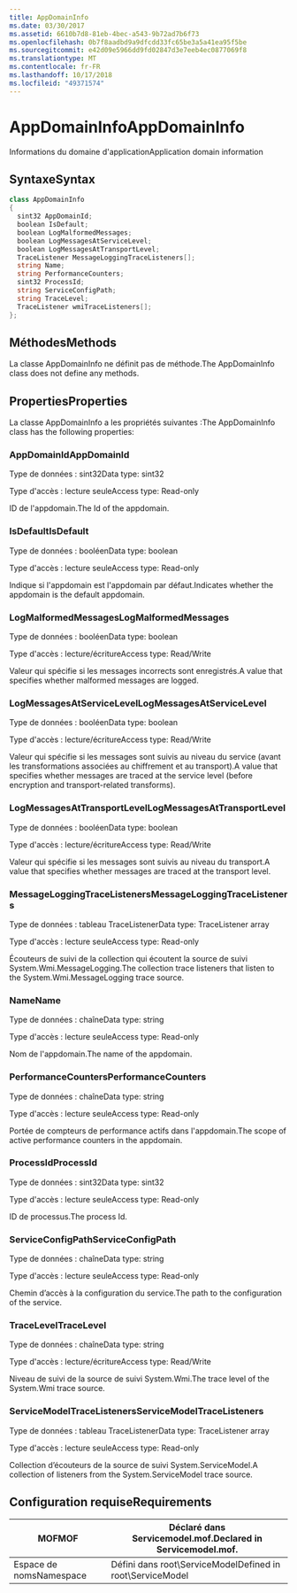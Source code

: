 ```yaml
---
title: AppDomainInfo
ms.date: 03/30/2017
ms.assetid: 6610b7d8-81eb-4bec-a543-9b72ad7b6f73
ms.openlocfilehash: 0b7f8aadbd9a9dfcdd33fc65be3a5a41ea95f5be
ms.sourcegitcommit: e42d09e5966dd9fd02847d3e7eeb4ec0877069f8
ms.translationtype: MT
ms.contentlocale: fr-FR
ms.lasthandoff: 10/17/2018
ms.locfileid: "49371574"
---
```

# <a name="appdomaininfo"></a><span data-ttu-id="93b9d-102">AppDomainInfo</span><span class="sxs-lookup"><span data-stu-id="93b9d-102">AppDomainInfo</span></span>
<span data-ttu-id="93b9d-103">Informations du domaine d'application</span><span class="sxs-lookup"><span data-stu-id="93b9d-103">Application domain information</span></span>  
  
## <a name="syntax"></a><span data-ttu-id="93b9d-104">Syntaxe</span><span class="sxs-lookup"><span data-stu-id="93b9d-104">Syntax</span></span>  
  
```csharp
class AppDomainInfo  
{  
  sint32 AppDomainId;  
  boolean IsDefault;  
  boolean LogMalformedMessages;  
  boolean LogMessagesAtServiceLevel;  
  boolean LogMessagesAtTransportLevel;  
  TraceListener MessageLoggingTraceListeners[];  
  string Name;  
  string PerformanceCounters;  
  sint32 ProcessId;  
  string ServiceConfigPath;  
  string TraceLevel;  
  TraceListener wmiTraceListeners[];  
};  
```  
  
## <a name="methods"></a><span data-ttu-id="93b9d-105">Méthodes</span><span class="sxs-lookup"><span data-stu-id="93b9d-105">Methods</span></span>  
 <span data-ttu-id="93b9d-106">La classe AppDomainInfo ne définit pas de méthode.</span><span class="sxs-lookup"><span data-stu-id="93b9d-106">The AppDomainInfo class does not define any methods.</span></span>  
  
## <a name="properties"></a><span data-ttu-id="93b9d-107">Properties</span><span class="sxs-lookup"><span data-stu-id="93b9d-107">Properties</span></span>  
 <span data-ttu-id="93b9d-108">La classe AppDomainInfo a les propriétés suivantes :</span><span class="sxs-lookup"><span data-stu-id="93b9d-108">The AppDomainInfo class has the following properties:</span></span>  
  
### <a name="appdomainid"></a><span data-ttu-id="93b9d-109">AppDomainId</span><span class="sxs-lookup"><span data-stu-id="93b9d-109">AppDomainId</span></span>  
 <span data-ttu-id="93b9d-110">Type de données : sint32</span><span class="sxs-lookup"><span data-stu-id="93b9d-110">Data type: sint32</span></span>  
  
 <span data-ttu-id="93b9d-111">Type d'accès : lecture seule</span><span class="sxs-lookup"><span data-stu-id="93b9d-111">Access type: Read-only</span></span>  
  
 <span data-ttu-id="93b9d-112">ID de l'appdomain.</span><span class="sxs-lookup"><span data-stu-id="93b9d-112">The Id of the appdomain.</span></span>  
  
### <a name="isdefault"></a><span data-ttu-id="93b9d-113">IsDefault</span><span class="sxs-lookup"><span data-stu-id="93b9d-113">IsDefault</span></span>  
 <span data-ttu-id="93b9d-114">Type de données : booléen</span><span class="sxs-lookup"><span data-stu-id="93b9d-114">Data type: boolean</span></span>  
  
 <span data-ttu-id="93b9d-115">Type d'accès : lecture seule</span><span class="sxs-lookup"><span data-stu-id="93b9d-115">Access type: Read-only</span></span>  
  
 <span data-ttu-id="93b9d-116">Indique si l'appdomain est l'appdomain par défaut.</span><span class="sxs-lookup"><span data-stu-id="93b9d-116">Indicates whether the appdomain is the default appdomain.</span></span>  
  
### <a name="logmalformedmessages"></a><span data-ttu-id="93b9d-117">LogMalformedMessages</span><span class="sxs-lookup"><span data-stu-id="93b9d-117">LogMalformedMessages</span></span>  
 <span data-ttu-id="93b9d-118">Type de données : booléen</span><span class="sxs-lookup"><span data-stu-id="93b9d-118">Data type: boolean</span></span>  
  
 <span data-ttu-id="93b9d-119">Type d'accès : lecture/écriture</span><span class="sxs-lookup"><span data-stu-id="93b9d-119">Access type: Read/Write</span></span>  
  
 <span data-ttu-id="93b9d-120">Valeur qui spécifie si les messages incorrects sont enregistrés.</span><span class="sxs-lookup"><span data-stu-id="93b9d-120">A value that specifies whether malformed messages are logged.</span></span>  
  
### <a name="logmessagesatservicelevel"></a><span data-ttu-id="93b9d-121">LogMessagesAtServiceLevel</span><span class="sxs-lookup"><span data-stu-id="93b9d-121">LogMessagesAtServiceLevel</span></span>  
 <span data-ttu-id="93b9d-122">Type de données : booléen</span><span class="sxs-lookup"><span data-stu-id="93b9d-122">Data type: boolean</span></span>  
  
 <span data-ttu-id="93b9d-123">Type d'accès : lecture/écriture</span><span class="sxs-lookup"><span data-stu-id="93b9d-123">Access type: Read/Write</span></span>  
  
 <span data-ttu-id="93b9d-124">Valeur qui spécifie si les messages sont suivis au niveau du service (avant les transformations associées au chiffrement et au transport).</span><span class="sxs-lookup"><span data-stu-id="93b9d-124">A value that specifies whether messages are traced at the service level (before encryption and transport-related transforms).</span></span>  
  
### <a name="logmessagesattransportlevel"></a><span data-ttu-id="93b9d-125">LogMessagesAtTransportLevel</span><span class="sxs-lookup"><span data-stu-id="93b9d-125">LogMessagesAtTransportLevel</span></span>  
 <span data-ttu-id="93b9d-126">Type de données : booléen</span><span class="sxs-lookup"><span data-stu-id="93b9d-126">Data type: boolean</span></span>  
  
 <span data-ttu-id="93b9d-127">Type d'accès : lecture/écriture</span><span class="sxs-lookup"><span data-stu-id="93b9d-127">Access type: Read/Write</span></span>  
  
 <span data-ttu-id="93b9d-128">Valeur qui spécifie si les messages sont suivis au niveau du transport.</span><span class="sxs-lookup"><span data-stu-id="93b9d-128">A value that specifies whether messages are traced at the transport level.</span></span>  
  
### <a name="messageloggingtracelisteners"></a><span data-ttu-id="93b9d-129">MessageLoggingTraceListeners</span><span class="sxs-lookup"><span data-stu-id="93b9d-129">MessageLoggingTraceListeners</span></span>  
 <span data-ttu-id="93b9d-130">Type de données : tableau TraceListener</span><span class="sxs-lookup"><span data-stu-id="93b9d-130">Data type: TraceListener array</span></span>  
  
 <span data-ttu-id="93b9d-131">Type d'accès : lecture seule</span><span class="sxs-lookup"><span data-stu-id="93b9d-131">Access type: Read-only</span></span>  
  
 <span data-ttu-id="93b9d-132">Écouteurs de suivi de la collection qui écoutent la source de suivi System.Wmi.MessageLogging.</span><span class="sxs-lookup"><span data-stu-id="93b9d-132">The collection trace listeners that listen to the System.Wmi.MessageLogging trace source.</span></span>  
  
### <a name="name"></a><span data-ttu-id="93b9d-133">Name</span><span class="sxs-lookup"><span data-stu-id="93b9d-133">Name</span></span>  
 <span data-ttu-id="93b9d-134">Type de données : chaîne</span><span class="sxs-lookup"><span data-stu-id="93b9d-134">Data type: string</span></span>  
  
 <span data-ttu-id="93b9d-135">Type d'accès : lecture seule</span><span class="sxs-lookup"><span data-stu-id="93b9d-135">Access type: Read-only</span></span>  
  
 <span data-ttu-id="93b9d-136">Nom de l'appdomain.</span><span class="sxs-lookup"><span data-stu-id="93b9d-136">The name of the appdomain.</span></span>  
  
### <a name="performancecounters"></a><span data-ttu-id="93b9d-137">PerformanceCounters</span><span class="sxs-lookup"><span data-stu-id="93b9d-137">PerformanceCounters</span></span>  
 <span data-ttu-id="93b9d-138">Type de données : chaîne</span><span class="sxs-lookup"><span data-stu-id="93b9d-138">Data type: string</span></span>  
  
 <span data-ttu-id="93b9d-139">Type d'accès : lecture seule</span><span class="sxs-lookup"><span data-stu-id="93b9d-139">Access type: Read-only</span></span>  
  
 <span data-ttu-id="93b9d-140">Portée de compteurs de performance actifs dans l'appdomain.</span><span class="sxs-lookup"><span data-stu-id="93b9d-140">The scope of active performance counters in the appdomain.</span></span>  
  
### <a name="processid"></a><span data-ttu-id="93b9d-141">ProcessId</span><span class="sxs-lookup"><span data-stu-id="93b9d-141">ProcessId</span></span>  
 <span data-ttu-id="93b9d-142">Type de données : sint32</span><span class="sxs-lookup"><span data-stu-id="93b9d-142">Data type: sint32</span></span>  
  
 <span data-ttu-id="93b9d-143">Type d'accès : lecture seule</span><span class="sxs-lookup"><span data-stu-id="93b9d-143">Access type: Read-only</span></span>  
  
 <span data-ttu-id="93b9d-144">ID de processus.</span><span class="sxs-lookup"><span data-stu-id="93b9d-144">The process Id.</span></span>  
  
### <a name="serviceconfigpath"></a><span data-ttu-id="93b9d-145">ServiceConfigPath</span><span class="sxs-lookup"><span data-stu-id="93b9d-145">ServiceConfigPath</span></span>  
 <span data-ttu-id="93b9d-146">Type de données : chaîne</span><span class="sxs-lookup"><span data-stu-id="93b9d-146">Data type: string</span></span>  
  
 <span data-ttu-id="93b9d-147">Type d'accès : lecture seule</span><span class="sxs-lookup"><span data-stu-id="93b9d-147">Access type: Read-only</span></span>  
  
 <span data-ttu-id="93b9d-148">Chemin d’accès à la configuration du service.</span><span class="sxs-lookup"><span data-stu-id="93b9d-148">The path to the configuration of the service.</span></span>  
  
### <a name="tracelevel"></a><span data-ttu-id="93b9d-149">TraceLevel</span><span class="sxs-lookup"><span data-stu-id="93b9d-149">TraceLevel</span></span>  
 <span data-ttu-id="93b9d-150">Type de données : chaîne</span><span class="sxs-lookup"><span data-stu-id="93b9d-150">Data type: string</span></span>  
  
 <span data-ttu-id="93b9d-151">Type d'accès : lecture/écriture</span><span class="sxs-lookup"><span data-stu-id="93b9d-151">Access type: Read/Write</span></span>  
  
 <span data-ttu-id="93b9d-152">Niveau de suivi de la source de suivi System.Wmi.</span><span class="sxs-lookup"><span data-stu-id="93b9d-152">The trace level of the System.Wmi trace source.</span></span>  
  
### <a name="servicemodeltracelisteners"></a><span data-ttu-id="93b9d-153">ServiceModelTraceListeners</span><span class="sxs-lookup"><span data-stu-id="93b9d-153">ServiceModelTraceListeners</span></span>  
 <span data-ttu-id="93b9d-154">Type de données : tableau TraceListener</span><span class="sxs-lookup"><span data-stu-id="93b9d-154">Data type: TraceListener array</span></span>  
  
 <span data-ttu-id="93b9d-155">Type d'accès : lecture seule</span><span class="sxs-lookup"><span data-stu-id="93b9d-155">Access type: Read-only</span></span>  
  
 <span data-ttu-id="93b9d-156">Collection d’écouteurs de la source de suivi System.ServiceModel.</span><span class="sxs-lookup"><span data-stu-id="93b9d-156">A collection of listeners from the System.ServiceModel trace source.</span></span>  
  
## <a name="requirements"></a><span data-ttu-id="93b9d-157">Configuration requise</span><span class="sxs-lookup"><span data-stu-id="93b9d-157">Requirements</span></span>  
  
|<span data-ttu-id="93b9d-158">MOF</span><span class="sxs-lookup"><span data-stu-id="93b9d-158">MOF</span></span>|<span data-ttu-id="93b9d-159">Déclaré dans Servicemodel.mof.</span><span class="sxs-lookup"><span data-stu-id="93b9d-159">Declared in Servicemodel.mof.</span></span>|  
|---------|-----------------------------------|  
|<span data-ttu-id="93b9d-160">Espace de noms</span><span class="sxs-lookup"><span data-stu-id="93b9d-160">Namespace</span></span>|<span data-ttu-id="93b9d-161">Défini dans root\ServiceModel</span><span class="sxs-lookup"><span data-stu-id="93b9d-161">Defined in root\ServiceModel</span></span>|
